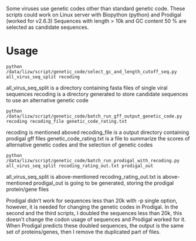 Some viruses use genetic codes other than standard genetic code. These scripts could work on Linux server with Biopython (python) and Prodigal (worked for v2.6.3)
Sequences with length > 10k and GC content 50 % are selected as candidate sequences.

# Usage
```
python /data/lizw/script/genetic_code/select_gc_and_length_cutoff_seq.py all_virus_seq_split recoding
```
all_virus_seq_split is a directory containing fasta files of single viral sequences
recoding is a directory generated to store candidate sequences to use an alternative genetic code

```
python /data/lizw/script/genetic_code/batch_run_gff_output_genetic_code.py recoding recoding_file genetic_code_rating.txt
```
recoding is mentioned aboved
recoding_file is a output directory containing prodigal gff files 
genetic_code_rating.txt is a file to summarize the scores of alternative genetic codes and the selection of genetic codes

```
python /data/lizw/script/genetic_code/batch_run_prodigal_with_recoding.py all_virus_seq_split recoding_rating_out.txt prodigal_out
```
all_virus_seq_split is above-mentioned
recoding_rating_out.txt is above-mentioned 
prodigal_out is going to be generated, storing the prodigal protein/gene files

Prodigal didn't work for sequences less than 20k with -p single option, however, it is needed for changing the genetic codes in Prodigal. 
In the second and the third scripts, I doubled the sequences less than 20k, this doesn't change the codon usage of sequences and Prodigal worked for it.
When Prodigal predicts these doubled sequences, the output is the same set of proteins/genes, then I remove the duplicated part of files.

